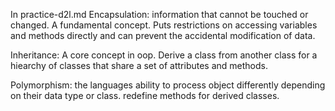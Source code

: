 In practice-d2l.md
Encapsulation: information that cannot be touched or changed. A fundamental concept. Puts restrictions on accessing variables and methods directly and can prevent the accidental modification of data.

Inheritance: A core concept in oop. Derive a class from another class for a hiearchy of classes that share a set of attributes and methods.

Polymorphism: the languages ability to process object differently depending on their data type or class. redefine methods for derived classes.
